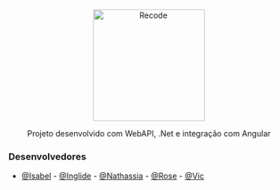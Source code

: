 <div align="center">
<br>
<br>

<img  width="200"  alt="Recode" justify-content="center" src="https://user-images.githubusercontent.com/85114441/209261661-34a735d7-63a4-450e-b7f8-69553520bf6d.png ">

<br>
<p>Projeto desenvolvido com WebAPI, .Net e integração com Angular</p>

</div>

### Desenvolvedores

- [@Isabel](https://github.com/souzabel) - [@Inglide](https://github.com/inglide-noberto) - [@Nathassia](https://github.com/NathassiaAlmeida) - [@Rose](https://github.com/RoseAlquino) - [@Vic](https://github.com/vicssb)
